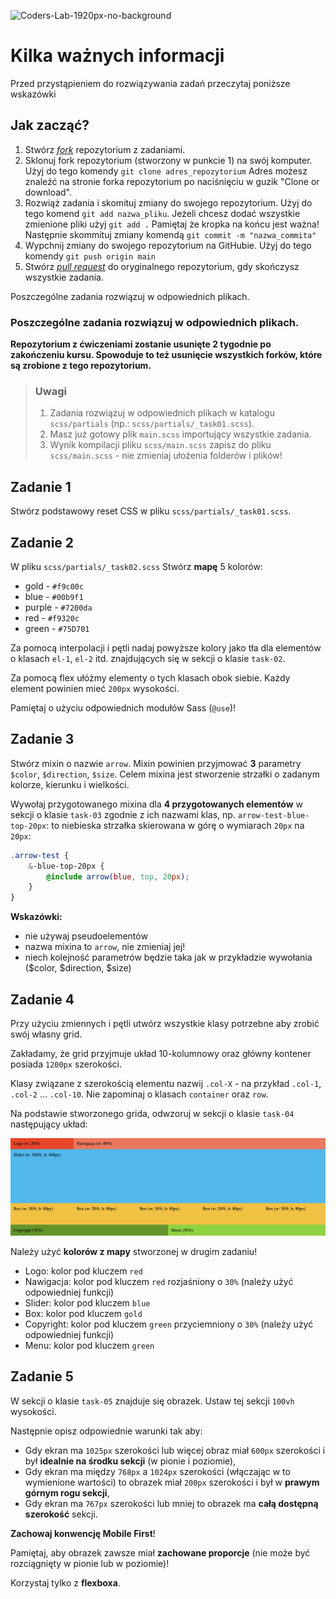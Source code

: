![Coders-Lab-1920px-no-background](https://user-images.githubusercontent.com/30623667/104709387-2b7ac180-571f-11eb-9b94-517aa6d501c9.png)

# Kilka ważnych informacji

Przed przystąpieniem do rozwiązywania zadań przeczytaj poniższe wskazówki

## Jak zacząć?

1. Stwórz [*fork*](https://guides.github.com/activities/forking/) repozytorium z zadaniami.
2. Sklonuj fork repozytorium (stworzony w punkcie 1) na swój komputer. Użyj do tego komendy `git clone adres_repozytorium`
Adres możesz znaleźć na stronie forka repozytorium po naciśnięciu w guzik "Clone or download".
3. Rozwiąż zadania i skomituj zmiany do swojego repozytorium. Użyj do tego komend `git add nazwa_pliku`.
Jeżeli chcesz dodać wszystkie zmienione pliki użyj `git add .` 
Pamiętaj że kropka na końcu jest ważna!
Następnie skommituj zmiany komendą `git commit -m "nazwa_commita"`
4. Wypchnij zmiany do swojego repozytorium na GitHubie.  Użyj do tego komendy `git push origin main`
5. Stwórz [*pull request*](https://help.github.com/articles/creating-a-pull-request) do oryginalnego repozytorium, gdy skończysz wszystkie zadania.

Poszczególne zadania rozwiązuj w odpowiednich plikach.

### Poszczególne zadania rozwiązuj w odpowiednich plikach.

**Repozytorium z ćwiczeniami zostanie usunięte 2 tygodnie po zakończeniu kursu. Spowoduje to też usunięcie wszystkich forków, które są zrobione z tego repozytorium.**


> ### Uwagi
>
> 1. Zadania rozwiązuj w odpowiednich plikach w katalogu `scss/partials` (np.: `scss/partials/_task01.scss`).
> 1. Masz już gotowy plik `main.scss` importujący wszystkie zadania.
> 1. Wynik kompilacji pliku `scss/main.scss` zapisz do pliku `scss/main.scss` - nie zmieniaj ułożenia folderów i plików!

## Zadanie 1

Stwórz podstawowy reset CSS w pliku `scss/partials/_task01.scss`.


## Zadanie 2

W pliku `scss/partials/_task02.scss` Stwórz **mapę** 5 kolorów:

- gold - `#f9c00c`
- blue - `#00b9f1`
- purple - `#7200da`
- red - `#f9320c`
- green - `#75D701`

Za pomocą interpolacji i pętli nadaj powyższe kolory jako tła dla elementów o klasach `el-1`, `el-2` itd. znajdujących się w sekcji o klasie `task-02`.

Za pomocą flex ułóżmy elementy o tych klasach obok siebie. Każdy element powinien mieć `200px` wysokości.

Pamiętaj o użyciu odpowiednich modułów Sass (`@use`)!


## Zadanie 3

Stwórz mixin o nazwie `arrow`. Mixin powinien przyjmować **3** parametry `$color`, `$direction`, `$size`.
Celem mixina jest stworzenie strzałki o zadanym kolorze, kierunku i wielkości.

Wywołaj przygotowanego mixina dla **4 przygotowanych elementów** w sekcji o klasie `task-03` zgodnie z ich nazwami klas, np. `arrow-test-blue-top-20px`: to niebieska strzałka skierowana w górę o wymiarach `20px` na `20px`:

```scss
.arrow-test {
	&-blue-top-20px {
		@include arrow(blue, top, 20px);
	}
}
```

**Wskazówki:**

- nie używaj pseudoelementów
- nazwa mixina to `arrow`, nie zmieniaj jej!
- niech kolejność parametrów będzie taka jak w przykładzie wywołania ($color, $direction, $size)


## Zadanie 4

Przy użyciu zmiennych i pętli utwórz wszystkie klasy potrzebne aby zrobić swój własny grid.

Zakładamy, że grid przyjmuje układ 10-kolumnowy oraz główny kontener posiada `1200px` szerokości.

Klasy związane z szerokością elementu nazwij `.col-X` - na przykład `.col-1`, `.col-2` ... `.col-10`. Nie zapominaj o klasach `container` oraz `row`.

Na podstawie stworzonego grida, odwzoruj w sekcji o klasie `task-04` następujący układ:

![](images/layout.png)

Należy użyć **kolorów z mapy** stworzonej w drugim zadaniu!

- Logo: kolor pod kluczem `red`
- Nawigacja: kolor pod kluczem `red` rozjaśniony o `30%` (należy użyć odpowiedniej funkcji)
- Slider: kolor pod kluczem `blue`
- Box: kolor pod kluczem `gold`
- Copyright: kolor pod kluczem `green` przyciemniony o `30%` (należy użyć odpowiedniej funkcji)
- Menu: kolor pod kluczem `green`


## Zadanie 5

W sekcji o klasie `task-05` znajduje się obrazek. Ustaw tej sekcji `100vh` wysokości.

Następnie opisz odpowiednie warunki tak aby:

- Gdy ekran ma `1025px` szerokości lub więcej obraz miał `600px` szerokości i był **idealnie na środku sekcji** (w pionie i poziomie),
- Gdy ekran ma między `768px` a `1024px` szerokości (włączając w to wymienione wartości) to obrazek miał `200px` szerokości i był w **prawym górnym rogu sekcji**,
- Gdy ekran ma `767px` szerokości lub mniej to obrazek ma **całą dostępną szerokość** sekcji.

**Zachowaj konwencję Mobile First**!

Pamiętaj, aby obrazek zawsze miał **zachowane proporcje** (nie może być rozciągnięty w pionie lub w poziomie)!

Korzystaj tylko z **flexboxa**.

